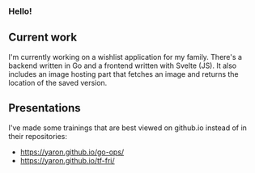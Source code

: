### Hello!

## Current work
I'm currently working on a wishlist application for my family. There's a backend written in Go and a frontend written with Svelte (JS). It also includes an image hosting part that fetches an image and returns the location of the saved version.

## Presentations
I've made some trainings that are best viewed on github.io instead of in their repositories:
 - https://yaron.github.io/go-ops/
 - https://yaron.github.io/tf-fri/
